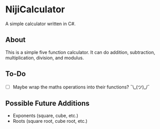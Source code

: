 # NijiCalculator

A simple calculator written in C#.

## About

This is a simple five function calculator.
It can do addition, subtraction, multiplication, division, and modulus.

## To-Do

- [ ] Maybe wrap the maths operations into their functions? ¯\\\_(ツ)_/¯

## Possible Future Additions

- Exponents (square, cube, etc.)
- Roots (square root, cube root, etc.)
